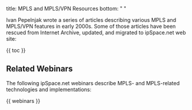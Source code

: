 title: MPLS and MPLS/VPN Resources
bottom: "&nbsp;"

Ivan Pepelnjak wrote a series of articles describing various MPLS and MPLS/VPN features in early 2000s. Some of those articles have been rescued from Internet Archive, updated, and migrated to ipSpace.net web site:

{{ toc }}

## Related Webinars

The following ipSpace.net webinars describe MPLS- and MPLS-related technologies and implementations:

{{ webinars }}
<!--
## Even More Blog Posts

These blog posts could also be interesting:

{{ blog }}
-->